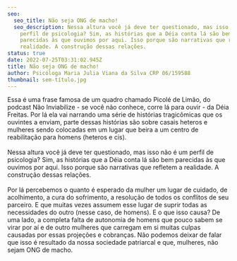 ```yaml
---
seo:
  seo_title: Não seja ONG de macho!
  seo_description: Nessa altura você já deve ter questionado, mas isso não é um
    perfil de psicologia? Sim, as histórias que a Déia conta lá são bem
    parecidas às que ouvimos por aqui. Isso porque são narrativas que refletem a
    realidade. A construção dessas relações.
status: true
date: 2022-07-25T03:31:02.945Z
title: Não seja ONG de macho!
author: Psicóloga Maria Julia Viana da Silva CRP 06/159588
thumbnail: sem-título.jpg
---
```

<!--StartFragment-->

Essa é uma frase famosa de um quadro chamado Picolé de Limão, do podcast Não Inviabilize - se você não conhece, corre lá para ouvir - da Déia Freitas. Por lá ela vai narrando uma série de histórias tragicômicas que os ouvintes a enviam, parte dessas histórias são sobre casais heteros e mulheres sendo colocadas em um lugar que beira a um centro de reabilitação para homens (heteros e cis).\
\
Nessa altura você já deve ter questionado, mas isso não é um perfil de psicologia? Sim, as histórias que a Déia conta lá são bem parecidas às que ouvimos por aqui. Isso porque são narrativas que refletem a realidade. A construção dessas relações.\
\
Por lá percebemos o quanto é esperado da mulher um lugar de cuidado, de acolhimento, a cura do sofrimento, a resolução de todos os conflitos de seu parceiro. E que muitas vezes assumem esse lugar de suprir todas as necessidades do outro (nesse caso, de homens). E o que isso causa? De uma lado, a completa falta de autonomia de homens que pouco sabem se virar por aí e de outro mulheres que carregam em si muitas culpas causadas por essas projeções e cobranças. Não podemos deixar de falar que isso é resultado da nossa sociedade patriarcal e que, mulheres, não sejam ONG de macho.

<!--EndFragment-->